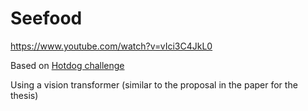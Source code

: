 # Seefood

https://www.youtube.com/watch?v=vIci3C4JkL0

Based on [Hotdog challenge](https://www.kaggle.com/datasets/dansbecker/hot-dog-not-hot-dog?resource=download)

Using a vision transformer (similar to the proposal in the paper for the thesis)
